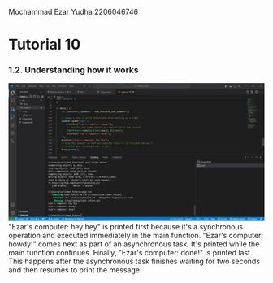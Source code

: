 Mochammad Ezar Yudha 2206046746
<h1>Tutorial 10</h1>
<h3>1.2. Understanding how it works</h3>
<img src= "images/1.2.jpg">
"Ezar's computer: hey hey" is printed first because it's a synchronous operation and executed immediately in the main function. "Ezar's computer: howdy!" comes next as part of an asynchronous task. It's printed while the main function continues. Finally, "Ezar's computer: done!" is printed last. This happens after the asynchronous task finishes waiting for two seconds and then resumes to print the message.
